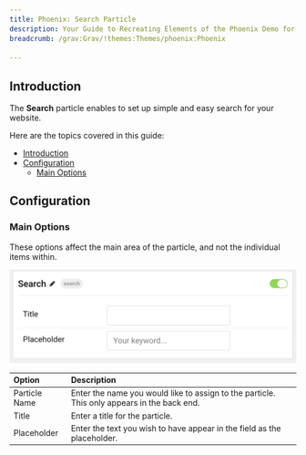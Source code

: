 ```yaml
---
title: Phoenix: Search Particle
description: Your Guide to Recreating Elements of the Phoenix Demo for Grav
breadcrumb: /grav:Grav/!themes:Themes/phoenix:Phoenix

---
```


## Introduction

The **Search** particle enables to set up simple and easy search for your website.

Here are the topics covered in this guide:

- [Introduction](#introduction)
- [Configuration](#configuration)
  - [Main Options](#main-options)

## Configuration

### Main Options 

These options affect the main area of the particle, and not the individual items within.

![](assets/particle_search1.png)

| Option        | Description                                                                                 |
| :------------ | :------------------------------------------------------------------------------------------ |
| Particle Name | Enter the name you would like to assign to the particle. This only appears in the back end. |
| Title         | Enter a title for the particle.                                                             |
| Placeholder   | Enter the text you wish to have appear in the field as the placeholder.                     |
